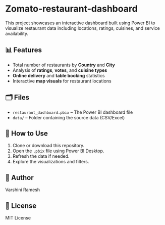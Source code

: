 # Zomato-restaurant-dashboard
This project showcases an interactive dashboard built using Power BI to visualize restaurant data including locations, ratings, cuisines, and service availability.

## 📊 Features
- Total number of restaurants by **Country** and **City**
- Analysis of **ratings**, **votes**, and **cuisine types**
- **Online delivery** and **table booking** statistics
- Interactive **map visuals** for restaurant locations

## 🗂️ Files
- `restaurant_dashboard.pbix` – The Power BI dashboard file
- `data/` – Folder containing the source data (CSV/Excel)

## 🚀 How to Use
1. Clone or download this repository.
2. Open the `.pbix` file using Power BI Desktop.
3. Refresh the data if needed.
4. Explore the visualizations and filters.

## 👤 Author
Varshini Ramesh

## 📝 License
MIT License
